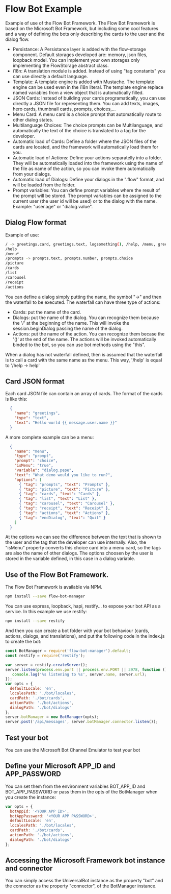 # Flow Bot Example

Example of use of the Flow Bot Framework.
The Flow Bot Framework is based on the Microsoft Bot Framework, but including some cool features and a way of defining the bots only describing the cards to the user and the dialog flow.

* Persistance: A Persistance layer is added with the flow-storage component. Default storages developed are: memory, json files, loopback model. You can implement your own storages only implementing the FlowStorage abstract class.
* i18n: A translation module is added. Instead of using "tag constants" you can use directly a default language.
* Template: A template engine is added with Mustache. The template engine can be used even in the i18n literal. The template engine replace named variables from a view object that is automatically filled.
* JSON Cards: Instead of building your cards programatically, you can use directly a JSON file for representing them. You can add texts, images, hero cards, thumbnail cards, prompts, choices,...
* Menu Card: A menu card is a choice prompt that automatically route to other dialog states.
* Multilanguage Choices: The choice prompts can be Multilanguage, and automatically the text of the choice is translated to a tag for the developer.
* Automatic load of Cards: Define a folder where the JSON files of the cards are located, and the framework will automatically load them for you.
* Automatic load of Actions: Define your actions separatelly into a folder. They will be automatically loaded into the framework using the name of the file as name of the action, so you can invoke them automatically from your dialogs.
* Automatic load of Dialogs: Define your dialogs in the ".flow" format, and will be loaded from the folder.
* Prompt variables: You can define prompt variables where the result of the prompt will be stored. The prompt variables can be assigned to the current user (the user id will be used) or to the dialog with the name. Example: "user.age" or "dialog.value".

## Dialog Flow format

Example of use:
```bash
/ -> greetings.card, greetings.text, logsomething(), /help, /menu, greetings.goodbye
/help
/menu*
/prompts -> prompts.text, prompts.number, prompts.choice
/picture
/cards
/list
/carousel
/receipt
/actions
```

You can define a dialog simply putting the name, the symbol "->" and then the waterfall to be executed. The waterfall can have three type of actions:
* Cards: put the name of the card.
* Dialogs: put the name of the dialog. You can recognize them because the '/' at the beginning of the name. This will invoke the session.beginDialog passing the name of the dialog.
* Actions: put the name of the action. You can recognize them becase the '()' at the end of the name. The actions will be invoked automatically binded to the bot, so you can use bot methods using the "this".

When a dialog has not waterfall defined, then is assumed that the waterfall is to call a card with the same name as the menu.
This way, '/help' is equal to '/help -> help'

## Card JSON format
Each card JSON file can contain an array of cards. The format of the cards is like this:

```json
  {
    "name": "greetings",
    "type": "text",
    "text": "Hello world {{ message.user.name }}"
  }
```
A more complete example can be a menu:
```json
  {
    "name": "menu",
    "type": "prompt",
    "prompt": "choice",
    "isMenu": "true",
    "variable": "dialog.pepe",
    "text": "What demo would you like to run?",
    "options": [
      { "tag": "prompts", "text": "Prompts" },
      { "tag": "picture", "text": "Picture" },
      { "tag": "cards", "text": "Cards" },
      { "tag": "list", "text": "List" },
      { "tag": "carousel", "text": "Carousel" },
      { "tag": "receipt", "text": "Receipt" },
      { "tag": "actions", "text": "Actions" },
      { "tag": "endDialog", "text": "Quit" }
    ]
  }
```
At the options we can see the difference between the text that is shown to the user and the tag that the developer can use internally. Also, the "isMenu" property converts this choice card into a menu card, so the tags are also the name of other dialogs. The options choosen by the user is stored in the variable defined, in this case in a dialog variable.


## Use of the Flow Bot Framework.

The Flow Bot Framework is available via NPM.

```bash
npm install --save flow-bot-manager
```
You can use express, loopback, hapi, restify... to expose your bot API as a service. In this example we use restify:
```bash
npm install --save restify
```

And then you can create a bot folder with your bot behaviour (cards, actions, dialogs, and translations), and put the following code in the index.js to create the bot:

```javascript
const BotManager = require('flow-bot-manager').default;
const restify = require('restify');

var server = restify.createServer();
server.listen(process.env.port || process.env.PORT || 3978, function () {
   console.log('%s listening to %s', server.name, server.url); 
});
var opts = {
  defaultLocale: 'en',
  localesPath: './bot/locales',
  cardPath: './bot/cards',
  actionPath: './bot/actions',
  dialogPath: './bot/dialogs'
};
server.botManager = new BotManager(opts);
server.post('/api/messages', server.botManager.connector.listen());
```

## Test your bot 

You can use the Microsoft Bot Channel Emulator to test your bot

## Define your Microsoft APP_ID and APP_PASSWORD

You can set them from the environment variables BOT_APP_ID and BOT_APP_PASSWORD or pass them in the opts of the BotManager when you create the instance:

```javascript
var opts = {
  botAppId: '<YOUR APP ID>',
  botAppPassword: '<YOUR APP PASSWORD>',
  defaultLocale: 'en',
  localesPath: './bot/locales',
  cardPath: './bot/cards',
  actionPath: './bot/actions',
  dialogPath: './bot/dialogs'
};
```
## Accessing the Microsoft Framework bot instance and connector

You can simply access the UniversalBot instance as the property "bot" and the connector as the property "connector", of the BotManager instance.


